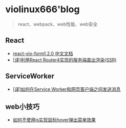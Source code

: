 # violinux666'blog

> react、webpack、web性能、web安全

## React
- [react-vio-form1.2.0 中文文档](https://github.com/violinux666/blog/issues/3)
- [[译]利用React Router4实现的服务端直出渲染(SSR)](https://github.com/violinux666/blog/issues/1)

## ServiceWorker
- [[译]如何在Service Worker和网页客户端之间发送消息](https://my.oschina.net/u/988463/blog/2995231)

## web小技巧
- [如何不使用js实现鼠标hover弹出菜单效果](https://github.com/violinux666/blog/issues/2)
